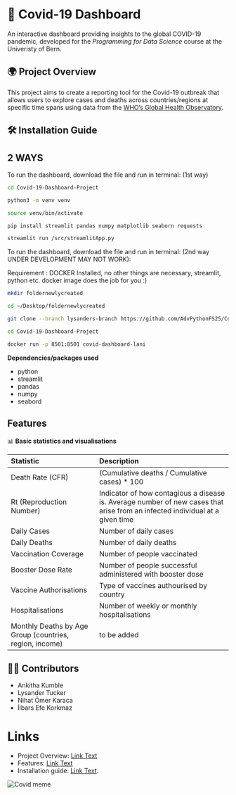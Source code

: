 # 🦠 Covid-19 Dashboard 

An interactive dashboard providing insights to the global COVID-19 pandemic, developed for the *Programming for Data Science* course at the Univeristy of Bern. 

## 🌍 Project Overview 

This project aims to create a reporting tool for the Covid-19 outbreak that allows users to explore cases and deaths across countries/regions at specific time spans using data from the [WHO’s Global Health Observatory](https://www.who.int/data/gho).

## 🛠️ Installation Guide 

## 2 WAYS

To run the dashboard, download the file and run in terminal: (1st way) 

```bash
cd Covid-19-Dashboard-Project 
```

```bash
python3 -m venv venv
```

```bash
source venv/bin/activate
```

```bash
pip install streamlit pandas numpy matplotlib seaborn requests
```

```bash
streamlit run /src/streamlitApp.py
```

To run the dashboard, download the file and run in terminal: (2nd way UNDER DEVELOPMENT MAY NOT WORK):

Requirement : DOCKER Installed, no other things are necessary, streamlit, python etc. docker image does the job for you :)

```bash
mkdir foldernewlycreated
```

```bash
cd ~/Desktop/foldernewlycreated
```

```bash
git clone --branch lysanders-branch https://github.com/AdvPythonFS25/Covid-19-Dashboard-Project.git
```

```bash
cd Covid-19-Dashboard-Project
```

```bash
docker run -p 8501:8501 covid-dashboard-lani
```


**Dependencies/packages used**
- python
- streamlit
- pandas
- numpy
- seabord

## Features 
📊 **Basic statistics and visualisations**  

| Statistic | Description |
| :------ | :---- |
| Death Rate (CFR) | (Cumulative deaths / Cumulative cases) * 100|
| Rt (Reproduction Number)| Indicator of how contagious a disease is. Average number of new cases that arise from an infected individual at a given time|
| Daily Cases | Number of daily cases |
| Daily Deaths | Number of daily deaths |
| Vaccination Coverage | Number of people vaccinated |
| Booster Dose Rate | Number of people successful administered with booster dose |
| Vaccine Authorisations | Type of vaccines authourised by country |
| Hospitalisations | Number of weekly or monthly hospitalisations |
| Monthly Deaths by Age Group (countries, region, income) | to be added |

## 👨‍💻 Contributors 
- Ankitha Kumble
- Lysander Tucker
- Nihat Ömer Karaca
- İlbars Efe Korkmaz

# Links 
- Project Overview: [Link Text](#Project-Overview/)
- Features: [Link Text](#Features)
- Installation guide: [Link Text](#Installation-Guide).

![Covid meme](https://www.graphicdesignforum.com/uploads/default/original/2X/b/bfda98588e18bedca5818e31c486b76349a3a926.jpeg)

